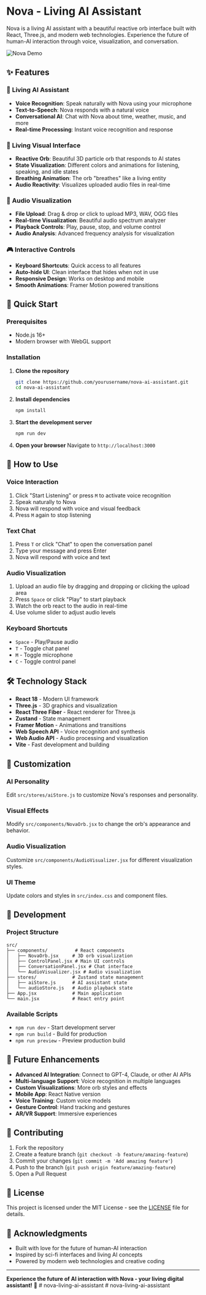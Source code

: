 # Nova - Living AI Assistant

Nova is a living AI assistant with a beautiful reactive orb interface built with React, Three.js, and modern web technologies. Experience the future of human-AI interaction through voice, visualization, and conversation.

![Nova Demo](https://via.placeholder.com/800x400/00FFFF/000000?text=Nova+Living+AI+Assistant)

## ✨ Features

### 🤖 **Living AI Assistant**
- **Voice Recognition**: Speak naturally with Nova using your microphone
- **Text-to-Speech**: Nova responds with a natural voice
- **Conversational AI**: Chat with Nova about time, weather, music, and more
- **Real-time Processing**: Instant voice recognition and response

### 🌟 **Living Visual Interface**
- **Reactive Orb**: Beautiful 3D particle orb that responds to AI states
- **State Visualization**: Different colors and animations for listening, speaking, and idle states
- **Breathing Animation**: The orb "breathes" like a living entity
- **Audio Reactivity**: Visualizes uploaded audio files in real-time

### 🎵 **Audio Visualization**
- **File Upload**: Drag & drop or click to upload MP3, WAV, OGG files
- **Real-time Visualization**: Beautiful audio spectrum analyzer
- **Playback Controls**: Play, pause, stop, and volume control
- **Audio Analysis**: Advanced frequency analysis for visualization

### 🎮 **Interactive Controls**
- **Keyboard Shortcuts**: Quick access to all features
- **Auto-hide UI**: Clean interface that hides when not in use
- **Responsive Design**: Works on desktop and mobile
- **Smooth Animations**: Framer Motion powered transitions

## 🚀 Quick Start

### Prerequisites
- Node.js 16+ 
- Modern browser with WebGL support

### Installation

1. **Clone the repository**
   ```bash
   git clone https://github.com/yourusername/nova-ai-assistant.git
   cd nova-ai-assistant
   ```

2. **Install dependencies**
   ```bash
   npm install
   ```

3. **Start the development server**
   ```bash
   npm run dev
   ```

4. **Open your browser**
   Navigate to `http://localhost:3000`

## 🎯 How to Use

### **Voice Interaction**
1. Click "Start Listening" or press `M` to activate voice recognition
2. Speak naturally to Nova
3. Nova will respond with voice and visual feedback
4. Press `M` again to stop listening

### **Text Chat**
1. Press `T` or click "Chat" to open the conversation panel
2. Type your message and press Enter
3. Nova will respond with voice and text

### **Audio Visualization**
1. Upload an audio file by dragging and dropping or clicking the upload area
2. Press `Space` or click "Play" to start playback
3. Watch the orb react to the audio in real-time
4. Use volume slider to adjust audio levels

### **Keyboard Shortcuts**
- `Space` - Play/Pause audio
- `T` - Toggle chat panel
- `M` - Toggle microphone
- `C` - Toggle control panel

## 🛠️ Technology Stack

- **React 18** - Modern UI framework
- **Three.js** - 3D graphics and visualization
- **React Three Fiber** - React renderer for Three.js
- **Zustand** - State management
- **Framer Motion** - Animations and transitions
- **Web Speech API** - Voice recognition and synthesis
- **Web Audio API** - Audio processing and visualization
- **Vite** - Fast development and building

## 🎨 Customization

### **AI Personality**
Edit `src/stores/aiStore.js` to customize Nova's responses and personality.

### **Visual Effects**
Modify `src/components/NovaOrb.jsx` to change the orb's appearance and behavior.

### **Audio Visualization**
Customize `src/components/AudioVisualizer.jsx` for different visualization styles.

### **UI Theme**
Update colors and styles in `src/index.css` and component files.

## 🔧 Development

### **Project Structure**
```
src/
├── components/          # React components
│   ├── NovaOrb.jsx     # 3D orb visualization
│   ├── ControlPanel.jsx # Main UI controls
│   ├── ConversationPanel.jsx # Chat interface
│   └── AudioVisualizer.jsx # Audio visualization
├── stores/             # Zustand state management
│   ├── aiStore.js      # AI assistant state
│   └── audioStore.js   # Audio playback state
├── App.jsx             # Main application
└── main.jsx            # React entry point
```

### **Available Scripts**
- `npm run dev` - Start development server
- `npm run build` - Build for production
- `npm run preview` - Preview production build

## 🌟 Future Enhancements

- **Advanced AI Integration**: Connect to GPT-4, Claude, or other AI APIs
- **Multi-language Support**: Voice recognition in multiple languages
- **Custom Visualizations**: More orb styles and effects
- **Mobile App**: React Native version
- **Voice Training**: Custom voice models
- **Gesture Control**: Hand tracking and gestures
- **AR/VR Support**: Immersive experiences

## 🤝 Contributing

1. Fork the repository
2. Create a feature branch (`git checkout -b feature/amazing-feature`)
3. Commit your changes (`git commit -m 'Add amazing feature'`)
4. Push to the branch (`git push origin feature/amazing-feature`)
5. Open a Pull Request

## 📄 License

This project is licensed under the MIT License - see the [LICENSE](LICENSE) file for details.

## 🙏 Acknowledgments

- Built with love for the future of human-AI interaction
- Inspired by sci-fi interfaces and living AI concepts
- Powered by modern web technologies and creative coding

---

**Experience the future of AI interaction with Nova - your living digital assistant!** 🌟
#   n o v a - l i v i n g - a i - a s s i s t a n t  
 #   n o v a - l i v i n g - a i - a s s i s t a n t  
 